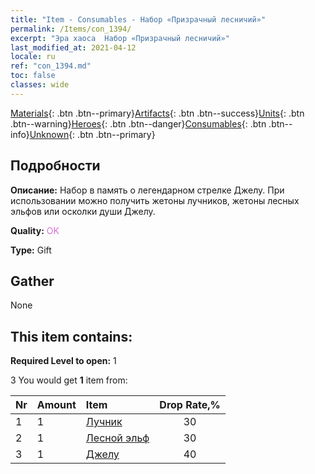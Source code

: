```yaml
---
title: "Item - Consumables - Набор «Призрачный лесничий»"
permalink: /Items/con_1394/
excerpt: "Эра хаоса  Набор «Призрачный лесничий»"
last_modified_at: 2021-04-12
locale: ru
ref: "con_1394.md"
toc: false
classes: wide
---
```

 [Materials](/ru/Items/){: .btn .btn--primary}[Artifacts](/ru/Items/Artifacts/){: .btn .btn--success}[Units](/ru/Items/Units/){: .btn .btn--warning}[Heroes](/ru/Items/Heroes/){: .btn .btn--danger}[Consumables](/ru/Items/Consumables/){: .btn .btn--info}[Unknown](/ru/Items/Unknown/){: .btn .btn--primary}

## Подробности
 **Описание:** Набор в память о легендарном стрелке Джелу. При использовании можно получить жетоны лучников, жетоны лесных эльфов или осколки души Джелу.

 **Quality:** <span style="color: #DA70D6">OK</span>

 **Type:** Gift

## Gather

  None

## This item contains:

 **Required Level to open:** 1

 3 You would get **1** item  from:

  | Nr | Amount |     Item    | Drop Rate,% |
  |:---|:-------|:------------|:---------:|
  | 1 | 1 | [Лучник](/ru/Items/unt_191/) | 30 | 
  | 2 | 1 | [Лесной эльф](/ru/Items/unt_201/) | 30 | 
  | 3 | 1 | [Джелу](/ru/Items/her_366/) | 40 | 
